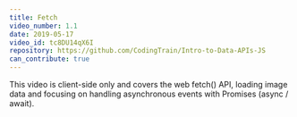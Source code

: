 ```yaml
---
title: Fetch
video_number: 1.1
date: 2019-05-17
video_id: tc8DU14qX6I
repository: https://github.com/CodingTrain/Intro-to-Data-APIs-JS
can_contribute: true
---
```

This video is client-side only and covers the web fetch() API, loading image data and focusing on handling asynchronous events with Promises (async / await).